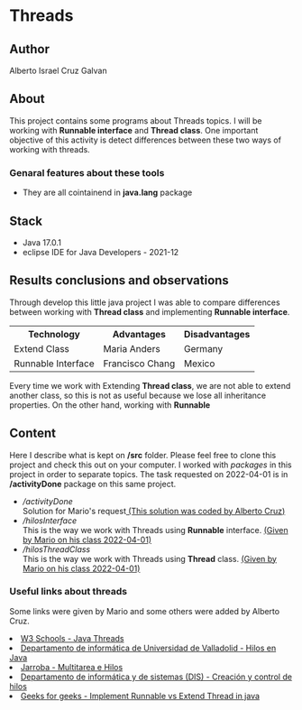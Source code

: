 # Threads

## Author 
Alberto Israel Cruz Galvan

## About
This project contains some programs about Threads topics. I will be working with <b>Runnable interface</b> and <b>Thread class</b>. One important objective of this activity is detect differences between these two ways of working with threads.

### Genaral features about these tools
- They are all cointainend in <b>java.lang</b> package
## Stack
- Java 17.0.1
- eclipse IDE for Java Developers - 2021-12

## Results conclusions and observations
Through develop this little java project I was able to compare differences between working with <b>Thread class</b> and implementing <b>Runnable interface</b>.

<div>
    <table>
  <tr>
    <th>Technology</th>
    <th>Advantages</th>
    <th>Disadvantages</th>
  </tr>
  <tr>
    <td>Extend Class</td>
    <td>Maria Anders</td>
    <td>Germany</td>
  </tr>
  <tr>
    <td>Runnable Interface</td>
    <td>Francisco Chang</td>
    <td>Mexico</td>
  </tr>
</table>
</div>


Every time we work with Extending <b>Thread class</b>, we are not able to extend another class, so this is not as useful because we lose all inheritance properties. On the other hand, working with <b>Runnable</b>


## Content
Here I describe what is kept on <b>/src</b> folder. Please feel free to clone this project and check this out on your computer. I worked with <em>packages</em> in this project in order to separate topics. The task requested on 2022-04-01 is in <b>/activityDone</b> package on this same project.
<div>
    <ul>
        <li>
            <em>/activityDone</em>
            <br>Solution for Mario's request<ins> (This solution was coded by Alberto Cruz)</ins>
        </li>
        <li>
            <em>/hilosInterface</em>
            <br> This is the way we work with Threads using <b>Runnable</b> interface. 
            <ins>(Given by Mario on his class 2022-04-01)</ins>
        <li>
            <em>/hilosThreadClass</em>
            <br> This is the way we work with Threads using <b>Thread</b> class. <ins>(Given by Mario on his class 2022-04-01)</ins>
        </li>
    </ul>
</div>

### Useful links about threads
Some links were given by Mario and some others were added by Alberto Cruz.

<div>
    <li>
        <a href="https://www.w3schools.com/java/java_threads.asp">W3 Schools - Java Threads</a>
    </li>
    <li>
        <a href="https://www.infor.uva.es/~fdiaz/sd/doc/hilos">Departamento de informática de Universidad de Valladolid - Hilos en Java</a>
    </li>
    <li>
        <a href="https://jarroba.com/multitarea-e-hilos-en-java-con-ejemplos-thread-runnable/">Jarroba - Multitarea e Hilos</a>
    </li>
    <li>
        <a href="http://dis.um.es/~bmoros/Tutorial/parte10/cap10-2.html">Departamento de informática y de sistemas (DIS) -  Creación y control de hilos</a>
    </li>
    <li>
        <a href="https://www.geeksforgeeks.org/implement-runnable-vs-extend-thread-in-java/?ref=gcse">Geeks for geeks - Implement Runnable vs Extend Thread in java</a>
    </li>

    
</div>